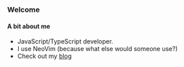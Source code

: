 ### Welcome

#### A bit about me

- JavaScript/TypeScript developer.
- I use NeoVim (because what else would someone use?)
- Check out my [blog](https://blog.gumshoe.dev)
